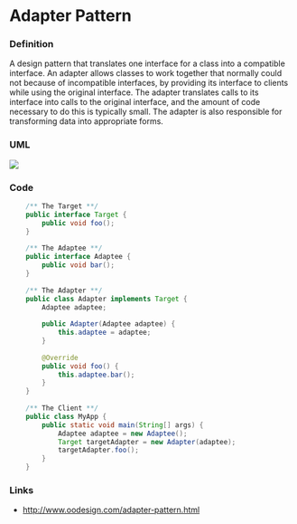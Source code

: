 # Adapter Pattern

### Definition

A design pattern that translates one interface for a class into a compatible interface. An adapter allows classes to work together that normally could not because of incompatible interfaces, by providing its interface to clients while using the original interface. The adapter translates calls to its interface into calls to the original interface, and the amount of code necessary to do this is typically small. The adapter is also responsible for transforming data into appropriate forms.

### UML

![](http://www.oodesign.com/images/structural/adapter-pattern.png)

### Code

```java
	/** The Target **/
	public interface Target {
		public void foo();
	}
	
	/** The Adaptee **/
	public interface Adaptee {
		public void bar();
	}
	
	/** The Adapter **/
	public class Adapter implements Target {
		Adaptee adaptee;
		
		public Adapter(Adaptee adaptee) {
			this.adaptee = adaptee;
		}
		
		@Override
		public void foo() {
			this.adaptee.bar();
		}
	}
	
	/** The Client **/
	public class MyApp {
		public static void main(String[] args) {
			Adaptee adaptee = new Adaptee();
			Target targetAdapter = new Adapter(adaptee);
			targetAdapter.foo();
		}
	}
```

### Links

* http://www.oodesign.com/adapter-pattern.html